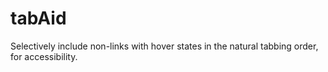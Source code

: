 # tabAid
Selectively include non-links with hover states in the natural tabbing order, for accessibility.
